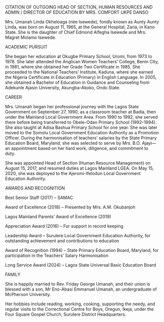 CITATION OF OUTGOING HEAD OF SECTION, HUMAN RESOURCES AND ADMIN / DIRECTOR OF EDUCATION
BY MRS. COMFORT UKPE DANSO

Mrs. Umanah Linda Okheloaga (née Isewede), fondly known as Aunty Aunty Linda, was born on August 11, 1965, at the General Hospital, Zaria, in Kano State. She is the daughter of Chief Edmond Alfegha Isewede and Mrs. Magret Molamo Isewede.


ACADEMIC PURSUIT

She began her education at Okugbe Primary School, Uromi, from 1973 to 1978. She later attended the Anglican Women Teachers’ College, Benin City, in 1981, where she obtained her Grade Two Certificate in 1985.
She proceeded to the National Teachers’ Institute, Kaduna, where she earned the Nigeria Certificate in Education (Primary) in English Language.
In 2005, she obtained a Bachelor of Education in Guidance and Counseling from Adekunle Ajasin University, Akungba-Akoko, Ondo State.


CAREER

Mrs. Umanah began her professional journey with the Lagos State Government on September 27, 1990, as a classroom teacher at Badia, then under the Mainland Local Government Area.
From 1990 to 1992, she served there before being transferred to Obele-Odan Primary School (1992–1994). She also taught at Adisa Bashua Primary School for one year.
She was later moved to the Somolu Local Government Education Authority as a Promotion Officer. During the harmonisation of teachers’ salaries by the State Primary Education Board, Maryland, she was selected to serve by Mrs. B.O. Ajayi—an appointment based on her hard work, diligence, and commitment to duty.

She was appointed Head of Section (Human Resource Management) on August 15, 2017, and resumed duties at Lagos Mainland LGEA.
On May 15, 2020, she was deployed to the Ajeromi-Ifelodun Local Government Education Authority.


AWARDS AND RECOGNITION

Best Senior Staff (2017) – SAMAC

Award of Excellence (2018) – Presented by Mrs. A.M. Okubanjoh

Lagos Mainland Parents’ Award of Excellence (2019)

Appreciation Award (2016) – For support in record keeping

Leadership Award – Surulere Local Government Education Authority, for outstanding achievement and contributions to education

Award of Recognition (1994) – State Primary Education Board, Maryland, for participation in the Teachers’ Salary Harmonisation

Long Service Award (2024) – Lagos State Universal Basic Education Board



FAMILY

She is happily married to Rev. Friday George Umanah, and their union is blessed with a son, Mr Eno-Abasi Emmanuel Umanah, an undergraduate of McPherson University.

Her hobbies include reading, working, cooking, supporting the needy, and regular visits to the Correctional Centre for Boys, Oregun, Ikeja, under the Four Square Gospel Church, Surulere District Headquarters.